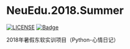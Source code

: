 # NeuEdu.2018.Summer
[![LICENSE](https://img.shields.io/badge/license-Anti%20996-blue.svg)](https://github.com/zjw1111/NeuEdu.2018.Summer/blob/master/LICENSE)
[![Badge](https://img.shields.io/badge/link-996.icu-red.svg)](https://996.icu/#/zh_CN)

2018年暑假东软实训项目（Python-心情日记）
